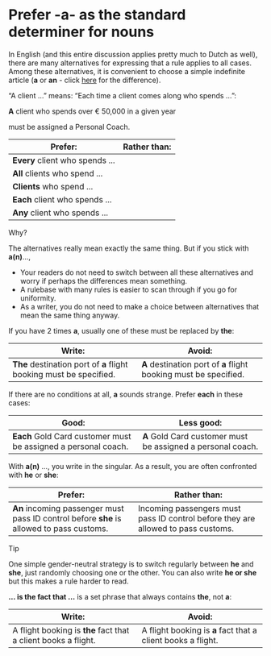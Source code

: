 # Prefer -a- as the standard determiner for nouns

In English (and this entire discussion applies pretty much to Dutch as well), there are many alternatives for expressing that a rule applies to all cases. Among these alternatives, it is convenient to choose a simple indefinite article (**a** or **an** - click [here](/docs/Authoring/Tips%20-%20Good%20grammar%20and%20style%20pay%20off/A%20or%20An.md) for the difference).

“A client ...” means: “Each time a client comes along who spends …”:


<table>
<thead>
<tr>
<th>Prefer:</th>
<th>Rather than:</th>
</tr>
</thead>
<tbody>
<tr>
<tdrowspan="54">
<p>
<strong>A</strong> client who spends over € 50,000 in a given year</p>
<p>must be assigned a Personal Coach.</p>
</td>
<td>
<strong>Every</strong> client who spends ...</td>
</tr>
<tr>
<td>
<strong>All</strong> clients who spend ...</td>
</tr>
<tr>
<td>
<strong>Clients</strong> who spend ...</td>
</tr>
<tr>
<td>
<strong>Each</strong> client who spends ...</td>
</tr>
<tr>
<td>
<strong>Any</strong> client who spends ...</td>
</tr>
</tbody>
</table>

Why?

The alternatives really mean exactly the same thing. But if you stick with **a(n)**…,

- Your readers do not need to switch between all these alternatives and worry if perhaps the differences mean something.
- A rulebase with many rules is easier to scan through if you go for uniformity.
- As a writer, you do not need to make a choice between alternatives that mean the same thing anyway.

If you have 2 times **a**, usually one of these must be replaced by **the**:

|**Write:**|**Avoid:**|
|--------|--------|
|**The** destination port of **a** flight booking must be specified.|**A** destination port of **a** flight booking must be specified.|



If there are no conditions at all, **a** sounds strange. Prefer **each** in these cases:

|**Good:**|**Less good:**|
|--------|--------|
|**Each** Gold Card customer must be assigned a personal coach.|**A** Gold Card customer must be assigned a personal coach.|



With **a(n)** …, you write in the singular. As a result, you are often confronted with **he** or **she**:

|**Prefer:**|**Rather than:**|
|--------|--------|
|**An** incoming passenger must pass ID control before **she** is allowed to pass customs.|Incoming passengers must pass ID control before they are allowed to pass customs.|



> [!TIP]
> One simple gender-neutral strategy is to switch regularly between **he** and **she**, just randomly choosing one or the other. You can also write **he or she** but this makes a rule harder to read.

**… is the fact that …** is a set phrase that always contains **the**, not **a**:

|**Write:**|**Avoid:**|
|--------|--------|
|A flight booking is **the** fact that a client books a flight.|A flight booking is **a** fact that a client books a flight.|



 